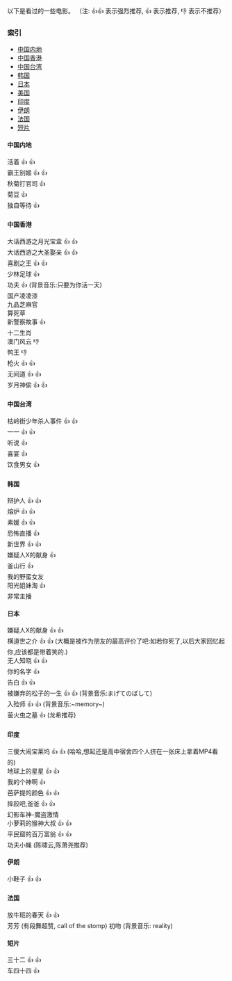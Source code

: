 以下是看过的一些电影。
（注: :thumbsup::thumbsup: 表示强烈推荐, :thumbsup: 表示推荐, :thumbsdown: 表示不推荐）
### 索引    
- [中国内地](#中国内地)  
- [中国香港](#中国香港)    
- [中国台湾](#中国台湾)    
- [韩国](#韩国)
- [日本](#日本)
- [美国](#美国)
- [印度](#印度)
- [伊朗](#伊朗)
- [法国](#法国)
- [短片](#短片)

#### 中国内地
活着 :thumbsup: :thumbsup:  
霸王别姬 :thumbsup: :thumbsup:  
秋菊打官司 :thumbsup:  
菊豆 :thumbsup:  
独自等待 :thumbsup:  
#### 中国香港
大话西游之月光宝盒 :thumbsup: :thumbsup:  
大话西游之大圣娶亲 :thumbsup: :thumbsup:  
喜剧之王 :thumbsup: :thumbsup:  
少林足球 :thumbsup:  
功夫 :thumbsup: (背景音乐:只要为你活一天)  
国产凌凌漆  
九品芝麻官  
算死草  
新警察故事 :thumbsup:  
十二生肖  
澳门风云 :thumbsdown:  
鸭王 :thumbsdown:  
枪火 :thumbsup: :thumbsup:  
无间道 :thumbsup: :thumbsup:  
岁月神偷 :thumbsup: :thumbsup:  
#### 中国台湾
枯岭街少年杀人事件 :thumbsup: :thumbsup:  
一一 :thumbsup: :thumbsup:  
听说 :thumbsup:  
喜宴 :thumbsup:  
饮食男女 :thumbsup:  

#### 韩国
辩护人 :thumbsup: :thumbsup:  
熔炉 :thumbsup: :thumbsup:  
素媛 :thumbsup: :thumbsup:  
恐怖直播 :thumbsup:  
新世界 :thumbsup: :thumbsup:  
嫌疑人X的献身 :thumbsup:  
釜山行 :thumbsup:  
我的野蛮女友  
阳光姐妹淘 :thumbsup:  
非常主播

#### 日本
嫌疑人X的献身 :thumbsup: :thumbsup:  
横道世之介 :thumbsup: :thumbsup: (大概是被作为朋友的最高评价了吧:如若你死了,以后大家回忆起你,应该都是带着笑的.)   
无人知晓 :thumbsup: :thumbsup:  
你的名字 :thumbsup:  
告白 :thumbsup: :thumbsup:  
被嫌弃的松子的一生 :thumbsup: :thumbsup: (背景音乐:まげてのばして)  
入殓师 :thumbsup: :thumbsup: (背景音乐:\~memory\~)   
萤火虫之墓 :thumbsup: (龙希推荐)  

#### 印度
三傻大闹宝莱坞 :thumbsup: :thumbsup: (哈哈,想起还是高中宿舍四个人挤在一张床上拿着MP4看的)  
地球上的星星 :thumbsup: :thumbsup:  
我的个神啊 :thumbsup:  
芭萨提的颜色 :thumbsup: :thumbsup:    
摔跤吧,爸爸 :thumbsup: :thumbsup:  
幻影车神-魔盗激情  
小萝莉的猴神大叔 :thumbsup: :thumbsup:  
平民窟的百万富翁 :thumbsup: :thumbsup:  
功夫小蝇 (陈啸云,陈萧尧推荐)  

#### 伊朗
小鞋子 :thumbsup: :thumbsup:

#### 法国
放牛班的春天 :thumbsup: :thumbsup:    
芳芳 (有段舞超赞, call of the stomp)
初吻 (背景音乐: reality)

#### 短片
三十二 :thumbsup: :thumbsup:  
车四十四 :thumbsup:
